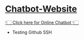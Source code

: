 # [Chatbot-Website](https://ubsxtemg.github.io/Chatbot-Website/)
[👇🏻 Click here for Online Chatbot 👇🏻](https://ubsxtemg.github.io/Chatbot-Website/)

- Testing Github SSH
